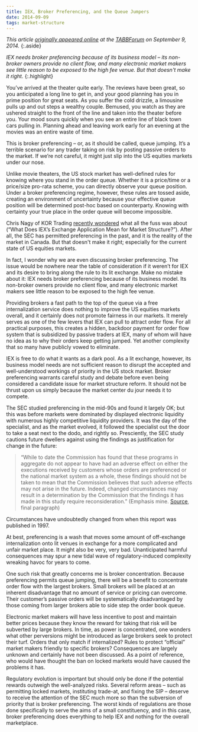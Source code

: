 ```yaml
---
title: IEX, Broker Preferencing, and the Queue Jumpers
date: 2014-09-09
tags: market-structure
---
```


*This article [originally appeared online][1] at the [TABBForum][2] on
September 9, 2014.*
{:.aside}

*IEX needs broker preferencing because of its business model – its non-broker
owners provide no client flow, and many electronic market makers see little
reason to be exposed to the high fee venue. But that doesn't make it right.*
{:.highlight}

You’ve arrived at the theater quite early. The reviews have been great, so you
anticipated a long line to get in, and your good planning has you in prime
position for great seats. As you suffer the cold drizzle, a limousine pulls up
and out steps a wealthy couple. Bemused, you watch as they are ushered straight
to the front of the line and taken into the theater before you. Your mood sours
quickly when you see an entire line of black town cars pulling in. Planning
ahead and leaving work early for an evening at the movies was an entire waste
of time.

This is broker preferencing – or, as it should be called, queue jumping. It’s a
terrible scenario for any trader taking on risk by posting passive orders to
the market. If we’re not careful, it might just slip into the US equities
markets under our nose.

Unlike movie theaters, the US stock market has well-defined rules for knowing
where you stand in the order queue. Whether it is a price/time or a price/size
pro-rata scheme, you can directly observe your queue position. Under a broker
preferencing regime, however, these rules are tossed aside, creating an
environment of uncertainty because your effective queue position will be
determined post-hoc based on counterparty. Knowing with certainty your true
place in the order queue will become impossible.

Chris Nagy of KOR Trading [recently wondered][3] what all the fuss was about (“What
Does IEX’s Exchange Application Mean for Market Structure?”). After all, the
SEC has permitted preferencing in the past, and it is the reality of the market
in Canada. But that doesn't make it right; especially for the current state of
US equities markets.

In fact, I wonder why we are even discussing broker preferencing. The issue
would be nowhere near the table of consideration if it weren’t for IEX and its
desire to bring along the rule to its lit exchange. Make no mistake about it:
IEX needs broker preferencing because of its business model. Its non-broker
owners provide no client flow, and many electronic market makers see little
reason to be exposed to the high fee venue.

Providing brokers a fast path to the top of the queue via a free
internalization service does nothing to improve the US equities markets
overall, and it certainly does not promote fairness in our markets. It merely
serves as one of the few levers that IEX can pull to attract order flow. For
all practical purposes, this creates a hidden, backdoor payment for order flow
system that is subsidized by passive traders at IEX, many of whom will have no
idea as to why their orders keep getting jumped. Yet another complexity that so
many have publicly vowed to eliminate.

IEX is free to do what it wants as a dark pool. As a lit exchange, however, its
business model needs are not sufficient reason to disrupt the accepted and
well-understood workings of priority in the US stock market. Broker
preferencing warrants careful study and debate before even being considered a
candidate issue for market structure reform. It should not be thrust upon us
simply because the market center du jour needs it to compete.

The SEC studied preferencing in the mid-90s and found it largely OK; but this
was before markets were dominated by displayed electronic liquidity with
numerous highly competitive liquidity providers. It was the day of the
specialist, and as the market evolved, it followed the specialist out the door
to take a seat next to the dodo, and rightly so. Presciently, the SEC study
cautions future dwellers against using the findings as justification for change
in the future:

> “While to date the Commission has found that these programs in aggregate do not
> appear to have had an adverse effect on either the executions received by
> customers whose orders are preferenced or the national market system as a
> whole, these findings should not be taken to mean that the Commission believes
> that such adverse effects may not arise in the future. Indeed, changed
> circumstances may result in a determination by the Commission that the findings
> it has made in this study require reconsideration.” (Emphasis mine.
> [Source](http://www.sec.gov/news/studies/prefrep.htm#pt6), final paragraph)

Circumstances have undoubtedly changed from when this report was published in
1997.

At best, preferencing is a wash that moves some amount of off-exchange
internalization onto lit venues in exchange for a more complicated and unfair
market place. It might also be very, very bad. Unanticipated harmful
consequences may spur a new tidal wave of regulatory-induced complexity
wreaking havoc for years to come.

One such risk that greatly concerns me is broker concentration. Because
preferencing permits queue jumping, there will be a benefit to concentrate
order flow with the largest brokers. Small brokers will be placed at an
inherent disadvantage that no amount of service or pricing can overcome. Their
customer’s passive orders will be systematically disadvantaged by those coming
from larger brokers able to side step the order book queue.

Electronic market makers will have less incentive to post and maintain better
prices because they know the reward for taking that risk will be subverted by
large brokers. In time, as power is concentrated, one wonders what other
perversions might be introduced as large brokers seek to protect their turf.
Orders that only match if internalized? Rules to protect “official” market
makers friendly to specific brokers? Consequences are largely unknown and
certainly have not been discussed. As a point of reference, who would have
thought the ban on locked markets would have caused the problems it has.

Regulatory evolution is important but should only be done if the potential
rewards outweigh the well-analyzed risks. Several reform areas – such as
permitting locked markets, instituting trade-at, and fixing the SIP – deserve
to receive the attention of the SEC much more so than the subversion of
priority that is broker preferencing. The worst kinds of regulations are those
done specifically to serve the aims of a small constituency, and in this case,
broker preferencing does everything to help IEX and nothing for the overall
marketplace.

[1]: http://tabbforum.com/opinions/iex-broker-preferencing-and-the-queue-jumpers
[2]: http://tabbforum.com
[3]: http://tabbforum.com/opinions/what-does-iex%27s-exchange-application-mean-for-market-structure
